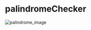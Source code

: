 # palindromeChecker
![palindrome_image](https://github.com/Antharithm/palindromeChecker/assets/83500098/614e879b-1344-4c0f-86db-040cf900ff00)
